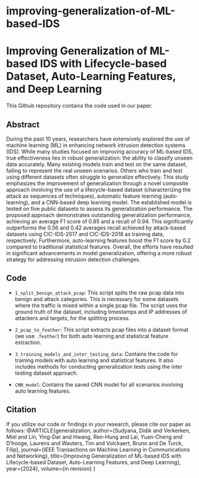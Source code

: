 # improving-generalization-of-ML-based-IDS
# Improving Generalization of ML-based IDS with Lifecycle-based Dataset, Auto-Learning Features, and Deep Learning

This Github repository contains the code used in our paper.

## Abstract

During the past 10 years, researchers have extensively explored the use of machine learning (ML) in enhancing network intrusion detection systems (IDS). While many studies focused on improving accuracy of ML-based IDS, true effectiveness lies in robust generalization: the ability to classify unseen data accurately. Many existing models train and test on the same dataset, failing to represent the real unseen scenarios. Others who train and test using different datasets often struggle to generalize effectively. This study emphasizes the improvement of generalization through a novel composite approach involving the use of a lifecycle-based dataset (characterizing the attack as sequences of techniques), automatic feature learning (auto-learning), and a CNN-based deep learning model. The established model is tested on five public datasets to assess its generalization performance. The proposed approach demonstrates outstanding generalization performance, achieving an average F1 score of 0.85 and a recall of 0.94. This significantly outperforms the 0.56 and 0.42 averages recall achieved by attack-based datasets using CIC-IDS-2017 and CIC-IDS-2018 as training data, respectively. Furthermore, auto-learning features boost the F1 score by 0.2 compared to traditional statistical features. Overall, the efforts have resulted in significant advancements in model generalization, offering a more robust strategy for addressing intrusion detection challenges.

## Code

- `1_split_benign_attack_pcap`: This script splits the raw pcap data into benign and attack categories. This is necessary for some datasets where the traffic is mixed within a single pcap file. The script uses the ground truth of the dataset, including timestamps and IP addresses of attackers and targets, for the splitting process.

- `2_pcap_to_feather`: This script extracts pcap files into a dataset format (we use `.feather`) for both auto learning and statistical feature extraction.

- `3_training_models_and_inter_testing_data`: Contains the code for training models with auto learning and statistical features. It also includes methods for conducting generalization tests using the inter testing dataset approach.

- `CNN_model`: Contains the saved CNN model for all scenarios involving auto learning features.

## Citation

If you utilize our code or findings in your research, please cite our paper as follows:
@ARTICLE{generalization,
author={Sudyana, Didik and Verkerken, Miel and Lin, Ying-Dar and Hwang, Ren-Hung and Lai, Yuan-Cheng and D’hooge, Laurens and Wauters, Tim and Volckaert, Bruno and De Turck, Filip},
journal={IEEE Transactions on Machine Learning in Communications and Networking},
title={Improving Generalization of ML-based IDS with Lifecycle-based Dataset, Auto-Learning Features, and Deep Learning},
year={2024},
volume={in revision}
}
